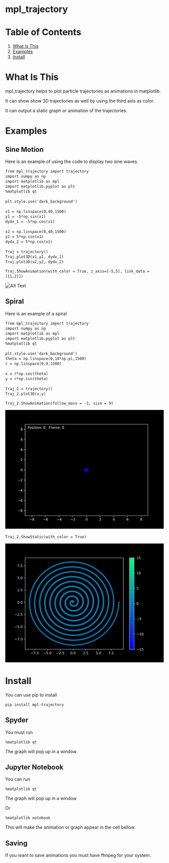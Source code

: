 # mpl_trajectory
# Table of Contents
1. [What Is This](#What_Is_This)
2. [Examples](#Examples)
3. [Install](#Install)

# What Is This
mpl_trajectory helps to plot particle trajectories as animations in matplotlib.

It can show show 3D trajectories as well by using the third axis as color.

It can output a static graph or animation of the trajectories.
 

# Examples
## Sine Motion
Here is an example of using the code to display two sine waves.
<pre><code>from mpl_trajectory import trajectory
import numpy as np
import matplotlib as mpl
import matplotlib.pyplot as plt
%matplotlib qt

plt.style.use('dark_background')

x1 = np.linspace(0,40,1500)
y1 = -5*np.sin(x1)
dydx_1 = -5*np.cos(x1)

x2 = np.linspace(0,40,1500)
y2 = 5*np.sin(x1)
dydx_2 = 5*np.cos(x1)

Traj = trajectory()
Traj.plot3D(x1,y1, dydx_1)
Traj.plot3D(x2,y2, dydx_2)
</code></pre>

<pre><code>Traj.ShowAnimation(with_color = True, z_axis=[-5,5], link_data = [[1,2]])</code></pre>

![Alt Text](https://raw.githubusercontent.com/Hitthesurf/mpl_trajectory/master/Examples/GIF/Sine_Wave_example.gif?raw=true)

## Spiral
Here is an example of a spiral
<pre><code>from mpl_trajectory import trajectory
import numpy as np
import matplotlib as mpl
import matplotlib.pyplot as plt
%matplotlib qt

plt.style.use('dark_background')
theta = np.linspace(0,18*np.pi,1500)
r = np.linspace(0,9,1500)

x = r*np.cos(theta)
y = r*np.sin(theta)

Traj_2 = trajectory()
Traj_2.plot3D(x,y)
</code></pre>
<pre><code>Traj_2.ShowAnimation(follow_mass = -3, size = 9)</code></pre>
![Alt Text](https://raw.githubusercontent.com/Hitthesurf/mpl_trajectory/master/Examples/GIF/Spiral_Motion_Example.gif?raw=true)
<pre><code>Traj_2.ShowStatic(with_color = True)</code></pre>
![Alt Text](https://raw.githubusercontent.com/Hitthesurf/mpl_trajectory/master/Examples/PNG/Static_Spiral_with_color.png?raw=true)
# Install

You can use pip to install
<pre><code>pip install mpl-trajectory</code></pre>

## Spyder
You must run
<pre><code>%matplotlib qt</code></pre>
The graph will pop up in a window

## Jupyter Notebook
You can run 
<pre><code>%matplotlib qt</code></pre>
The graph will pop up in a window

Or
<pre><code>%matplotlib notebook</code></pre>
This will make the animation or graph appear in the cell bellow.

## Saving
If you want to save animations you must have ffmpeg for your system.

